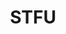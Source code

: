 ---
title: "STFU"
cc-type: hashtag
hashtag: stfu
related:
  - SIT DOWN
  - as it pertains to you know what
  - "Let a fool hold his tongue and he will pass for a sage."
---
